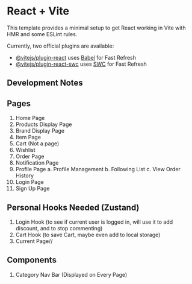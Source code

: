 # React + Vite

This template provides a minimal setup to get React working in Vite with HMR and some ESLint rules.

Currently, two official plugins are available:

- [@vitejs/plugin-react](https://github.com/vitejs/vite-plugin-react/blob/main/packages/plugin-react/README.md) uses [Babel](https://babeljs.io/) for Fast Refresh
- [@vitejs/plugin-react-swc](https://github.com/vitejs/vite-plugin-react-swc) uses [SWC](https://swc.rs/) for Fast Refresh

## Development Notes

## Pages
1. Home Page
2. Products Display Page
3. Brand Display Page
4. Item Page
5. Cart (Not a page)
6. Wishlist
7. Order Page
8. Notification Page
9. Profile Page
    a. Profile Management
    b. Following List
    c. View Order History
10. Login Page
11. Sign Up Page

## Personal Hooks Needed (Zustand)
1. Login Hook (to see if current user is logged in, will use it to add discount, and to stop commenting)
2. Cart Hook (to save Cart, maybe even add to local storage)
3. Current Page//

## Components
1. Category Nav Bar (Displayed on Every Page)






